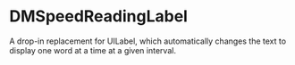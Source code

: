 # DMSpeedReadingLabel
A drop-in replacement for UILabel, which automatically changes the text to display one word at a time at a given interval.
